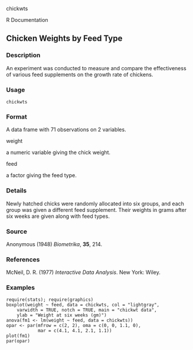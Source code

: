 chickwts

R Documentation

## Chicken Weights by Feed Type

### Description

An experiment was conducted to measure and compare the effectiveness of
various feed supplements on the growth rate of chickens.

### Usage

    chickwts

### Format

A data frame with 71 observations on 2 variables.

weight

a numeric variable giving the chick weight.

feed

a factor giving the feed type.

### Details

Newly hatched chicks were randomly allocated into six groups, and each group
was given a different feed supplement. Their weights in grams after six weeks
are given along with feed types.

### Source

Anonymous (1948) _Biometrika_, **35**, 214.

### References

McNeil, D. R. (1977) _Interactive Data Analysis_. New York: Wiley.

### Examples

    
    require(stats); require(graphics)
    boxplot(weight ~ feed, data = chickwts, col = "lightgray",
        varwidth = TRUE, notch = TRUE, main = "chickwt data",
        ylab = "Weight at six weeks (gm)")
    anova(fm1 <- lm(weight ~ feed, data = chickwts))
    opar <- par(mfrow = c(2, 2), oma = c(0, 0, 1.1, 0),
                mar = c(4.1, 4.1, 2.1, 1.1))
    plot(fm1)
    par(opar)

